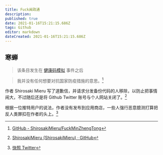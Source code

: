 ```yaml
---
title: Fuck闽政通
description: 
published: true
date: 2021-01-16T15:21:15.686Z
tags: Github
editor: markdown
dateCreated: 2021-01-16T15:21:15.686Z
---
```


## 寒蝉

> 该条目发生在 [健康码模拟](software/Health_Code_Demo.md) 事件之后

> 我并没有任何想要对抗国家防疫措施的意思。[^hcd_fmzt]

[^hcd_fmzt]: [GitHub - ShirosakiMieru/FuckMinZhengTong](https://web.archive.org/web/20210113154030/https://github.com/ShirosakiMieru/FuckMinZhengTong/)

作者 Shirosaki Mieru 写了道歉信，并请求分发备份代码的人移除，以防止把事情闹大，不过随后还是将 Github Twitter 账号与个人网站关闭了。[^hcd_fmzt_d]

[^hcd_fmzt_d]: [ShirosakiMieru (ShirosakiMieru) · GitHub](https://web.archive.org/web/20210111224414/https://github.com/ShirosakiMieru)

根据一位推特用户的说法，作者没有发布到应用商店，一些人强行恶意臆测打算把反人类罪扣在作者的头上。[^hcd_fmzt_k]

[^hcd_fmzt_k]: [快照 Twitter](https://archive.is/9N8Jv#29%)

<!-- 
该软件的原始简介页面:
[FuckMinZhengTong/readme.md at master · kimjongum/FuckMinZhengTong · GitHub](https://web.archive.org/web/20210116123508/https://github.com/kimjongum/FuckMinZhengTong/blob/master/readme.md)

### 其他网站

+ [伪造健康码的又是个二刺螈程序员-美国VPS综合讨论-全球主机交流论坛 - Powered by Discuz!](https://archive.is/FJcF7)
+ [/综合版1/ - (　^ω^)还敢冲塔，又有新的假健康码生产软件出现了https://github.com/kimjongum/FuckMinZhengTong](https://web.archive.org/web/20210116114526/https://kukuku.uk/综合版1/res/57778.html)
-->
